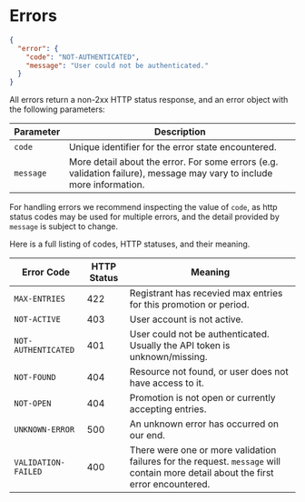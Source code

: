 # Errors

```json
{
  "error": {
    "code": "NOT-AUTHENTICATED",
    "message": "User could not be authenticated."
  }
}
```

All errors return a non-2xx HTTP status response, and an error object with the following parameters:

Parameter | Description
--------- | -----------
`code` | Unique identifier for the error state encountered.
`message` | More detail about the error. For some errors (e.g. validation failure), message may vary to include more information.

<aside class="notice">
For handling errors we recommend inspecting the value of <code>code</code>, as http status codes may be used for multiple errors, and the detail provided by <code>message</code> is subject to change.
</aside>

Here is a full listing of codes, HTTP statuses, and their meaning.

Error Code | HTTP Status | Meaning
---------- | ----------- | -------
`MAX-ENTRIES` | 422 | Registrant has recevied max entries for this promotion or period.
`NOT-ACTIVE` | 403 | User account is not active.
`NOT-AUTHENTICATED` | 401 | User could not be authenticated. Usually the API token is unknown/missing.
`NOT-FOUND` | 404 | Resource not found, or user does not have access to it.
`NOT-OPEN` | 404 | Promotion is not open or currently accepting entries.
`UNKNOWN-ERROR` | 500 | An unknown error has occurred on our end.
`VALIDATION-FAILED` | 400 | There were one or more validation failures for the request. <code>message</code> will contain more detail about the first error encountered.

